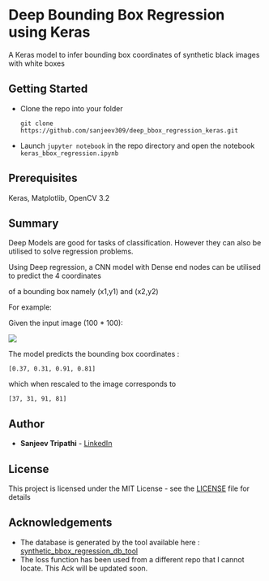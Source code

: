 # Deep Bounding Box Regression using Keras

A Keras model to infer bounding box coordinates of synthetic black images with white boxes

## Getting Started

- Clone the repo into your folder

    `git clone https://github.com/sanjeev309/deep_bbox_regression_keras.git`

- Launch `jupyter notebook` in the repo directory and open the notebook `keras_bbox_regression.ipynb`


## Prerequisites

Keras, Matplotlib, OpenCV 3.2

## Summary

Deep Models are good for tasks of classification. However they can also be utilised to solve regression problems.

Using Deep regression, a CNN model with Dense end nodes can be utilised to predict the 4 coordinates

of a bounding box namely (x1,y1) and (x2,y2)

For example:

Given the input image (100 * 100):

![](https://imgur.com/aY3zw9G.jpg)

The model predicts the bounding box coordinates :

`[0.37, 0.31, 0.91, 0.81]`

which when rescaled to the image corresponds to 

`[37, 31, 91, 81]`

## Author

* **Sanjeev Tripathi** - [LinkedIn](https://www.linkedin.com/in/sanjeev309/)


## License

This project is licensed under the MIT License - see the [LICENSE](https://github.com/sanjeev309/deep_bbox_regression_keras/blob/master/LICENSE) file for details

## Acknowledgements

 - The database is generated by the tool available here : [synthetic_bbox_regression_db_tool](https://github.com/sanjeev309/synthetic_bbox_regression_db_tool)
 - The loss function has been used from a different repo that I cannot locate. This Ack will be updated soon.